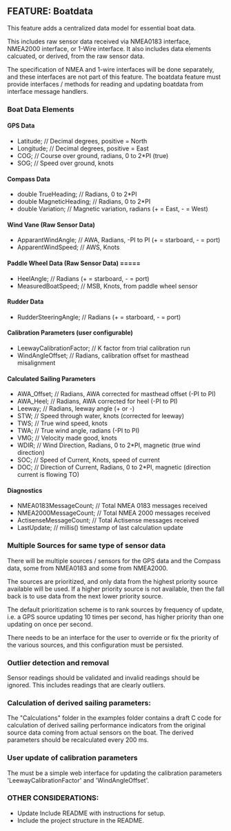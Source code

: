 ## FEATURE: Boatdata 


This feature adds a centralized data model for essential boat data. 

This includes raw sensor data received via NMEA0183 interface, NMEA2000 interface, or 1-Wire interface. 
It also includes data elements calcuated, or derived, from the raw sensor data. 

The specification of NMEA and 1-wire interfaces will be done separately, and these interfaces are not part of this feature. The boatdata feature must provide interfaces / methods for reading and updating boatdata from interface message handlers. 


### Boat Data Elements
#### GPS Data
-  Latitude;               // Decimal degrees, positive = North
-  Longitude;              // Decimal degrees, positive = East
-  COG;                    // Course over ground, radians, 0 to 2*PI (true)
-  SOG;                    // Speed over ground, knots
  

#### Compass Data 
- double TrueHeading;            // Radians, 0 to 2*PI
- double MagneticHeading;        // Radians, 0 to 2*PI
- double Variation;              // Magnetic variation, radians (+ = East, - = West)


#### Wind Vane (Raw Sensor Data) 
- ApparantWindAngle;      // AWA, Radians, -PI to PI (+ = starboard, - = port)
- ApparentWindSpeed;      // AWS, Knots
  
#### Paddle Wheel Data (Raw Sensor Data) =====
- HeelAngle;              // Radians (+ = starboard, - = port)
- MeasuredBoatSpeed;      // MSB, Knots, from paddle wheel sensor

#### Rudder Data 
- RudderSteeringAngle;    // Radians (+ = starboard, - = port)

#### Calibration Parameters  (user configurable)
- LeewayCalibrationFactor; // K factor from trial calibration run
- WindAngleOffset;        // Radians, calibration offset for masthead misalignment


#### Calculated Sailing Parameters
- AWA_Offset;       // Radians, AWA corrected for masthead offset (-PI to PI)
- AWA_Heel;         // Radians, AWA corrected for heel (-PI to PI)
- Leeway;           // Radians, leeway angle (+ or -)
- STW;              // Speed through water, knots (corrected for leeway)
- TWS;              // True wind speed, knots
- TWA;              // True wind angle, radians (-PI to PI)
- VMG;              // Velocity made good, knots
- WDIR;             // Wind Direction, Radians, 0 to 2*PI, magnetic (true wind direction)
- SOC;              // Speed of Current, Knots, speed of current
- DOC;              // Direction of Current, Radians, 0 to 2*PI, magnetic (direction current is flowing TO)

#### Diagnostics 
- NMEA0183MessageCount;  // Total NMEA 0183 messages received
- NMEA2000MessageCount;  // Total NMEA 2000 messages received
- ActisenseMessageCount; // Total Actisense messages received
- LastUpdate;            // millis() timestamp of last calculation update

### Multiple Sources for same type of sensor data
There will be multiple sources / sensors for the GPS data and the Compass data, some from NMEA0183 and some from NMEA2000. 

The sources are prioritized, and only data from the highest priority source available will be used. If a higher priority source is not available, then the fall back is to use data from the next lower priority source. 

The default prioritization scheme is to rank sources by frequency of update, i.e. a GPS source updating 10 times per second, has higher priority than one updating on once per second. 

There needs to be an interface for the user to override or fix the priority of the various sources, and this configuration must be persisted. 

### Outlier detection and removal
Sensor readings should be validated and invalid readings should be ignored. This includes readings that are clearly outliers. 

### Calculation of derived sailing parameters:

The "Calculations" folder in the examples folder contains a draft C code for calculation of derived sailing performance indicators from the original source data coming from actual sensors on the boat. 
The derived parameters should be recalculated every 200 ms. 


### User update of calibration parameters
The must be a simple web interface for updating the calibration parameters 'LeewayCalibrationFactor' and 'WindAngleOffset'.


### OTHER CONSIDERATIONS:

- Update Include README with instructions for setup.
- Include the project structure in the README.





